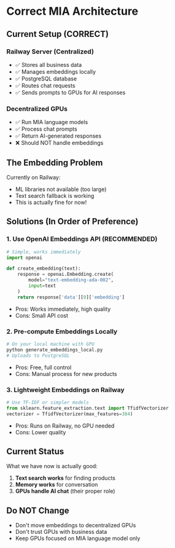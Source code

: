 # Correct MIA Architecture

## Current Setup (CORRECT)

### Railway Server (Centralized)
- ✅ Stores all business data
- ✅ Manages embeddings locally
- ✅ PostgreSQL database
- ✅ Routes chat requests
- ✅ Sends prompts to GPUs for AI responses

### Decentralized GPUs
- ✅ Run MIA language models
- ✅ Process chat prompts
- ✅ Return AI-generated responses
- ❌ Should NOT handle embeddings

## The Embedding Problem

Currently on Railway:
- ML libraries not available (too large)
- Text search fallback is working
- This is actually fine for now!

## Solutions (In Order of Preference)

### 1. Use OpenAI Embeddings API (RECOMMENDED)
```python
# Simple, works immediately
import openai

def create_embedding(text):
    response = openai.Embedding.create(
        model="text-embedding-ada-002",
        input=text
    )
    return response['data'][0]['embedding']
```
- Pros: Works immediately, high quality
- Cons: Small API cost

### 2. Pre-compute Embeddings Locally
```bash
# On your local machine with GPU
python generate_embeddings_local.py
# Uploads to PostgreSQL
```
- Pros: Free, full control
- Cons: Manual process for new products

### 3. Lightweight Embeddings on Railway
```python
# Use TF-IDF or simpler models
from sklearn.feature_extraction.text import TfidfVectorizer
vectorizer = TfidfVectorizer(max_features=384)
```
- Pros: Runs on Railway, no GPU needed
- Cons: Lower quality

## Current Status

What we have now is actually good:
1. **Text search works** for finding products
2. **Memory works** for conversation
3. **GPUs handle AI chat** (their proper role)

## Do NOT Change

- Don't move embeddings to decentralized GPUs
- Don't trust GPUs with business data
- Keep GPUs focused on MIA language model only
